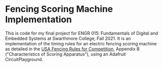 # Fencing Scoring Machine Implementation

This is code for my final project for ENGR 015: Fundamentals of Digital and 
Embedded Systems at Swarthmore College, Fall 2021. It is an 
implementation of the timing rules for an electric fencing scoring machine as 
detailed in the [USA Fencing Rules for Competition](https://cdn2.sportngin.com/attachments/document/f840-2248253/2020-08_USA_Fencing_Rules.pdf),
Appendix B ("Characteristics of Scoring Apparatus"), using an Adafruit 
CircuitPlayground.
